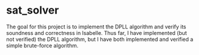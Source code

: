 # sat_solver
The goal for this project is to implement the DPLL algorithm and verify its soundness and correctness in Isabelle. Thus far, I have implemented (but not verified) the DPLL algorithm, but I have both implemented and verified a simple brute-force algorithm.
